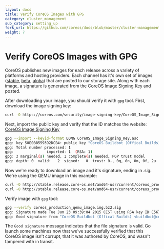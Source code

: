 ```yaml
---
layout: docs
title: Verify CoreOS Images with GPG
category: cluster_management
sub_category: setting_up
fork_url: https://github.com/coreos/docs/blob/master/cluster-management/setup/verify-images/index.md
weight: 7
---
```


# Verify CoreOS Images with GPG

CoreOS publishes new images for each release across a variety of platforms and hosting providers. Each channel has it's own set of images ([stable], [beta], [alpha]) that are posted to our storage site. Along with each image, a signature is generated from the [CoreOS Image Signing Key][signing-key] and posted.

[signing-key]: {{site.baseurl}}/security/image-signing-key
[stable]: http://stable.release.core-os.net/amd64-usr/current/
[beta]: http://beta.release.core-os.net/amd64-usr/current/
[alpha]: http://alpha.release.core-os.net/amd64-usr/current/

After downloading your image, you should verify it with `gpg` tool. First, download the image signing key:

```sh
curl -O https://coreos.com/security/image-signing-key/CoreOS_Image_Signing_Key.asc
```

Next, import the public key and verify that the ID matches the website: [CoreOS Image Signing Key][signing-key]

```sh
gpg --import --keyid-format LONG CoreOS_Image_Signing_Key.asc
gpg: key 50E0885593D2DCB4: public key "CoreOS Buildbot (Offical Builds) <buildbot@coreos.com>" imported
gpg: Total number processed: 1
gpg:               imported: 1  (RSA: 1)
gpg: 3 marginal(s) needed, 1 complete(s) needed, PGP trust model
gpg: depth: 0  valid:   2  signed:   0  trust: 0-, 0q, 0n, 0m, 0f, 2u
```

Now we're ready to download an image and it's signature, ending in .sig. We're using the QEMU image in this example:

```sh
curl -O http://stable.release.core-os.net/amd64-usr/current/coreos_production_qemu_image.img.bz2
curl -O http://stable.release.core-os.net/amd64-usr/current/coreos_production_qemu_image.img.bz2.sig
```

Verify image with `gpg` tool:

```sh
gpg --verify coreos_production_qemu_image.img.bz2.sig
gpg: Signature made Tue Jun 23 09:39:04 2015 CEST using RSA key ID E5676EFC
gpg: Good signature from "CoreOS Buildbot (Offical Builds) <buildbot@coreos.com>"
```

The `Good signature` message indicates that the file signature is valid. Go launch some machines now that we've successfully verified that this CoreOS image isn't corrupt, that it was authored by CoreOS, and wasn't tampered with in transit.
